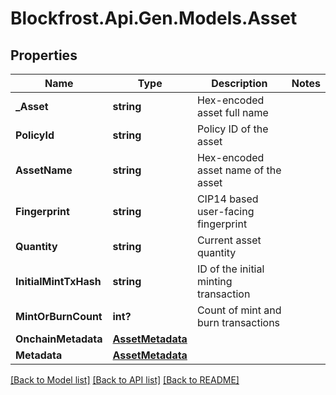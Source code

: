 # Blockfrost.Api.Gen.Models.Asset
## Properties

Name | Type | Description | Notes
------------ | ------------- | ------------- | -------------
**_Asset** | **string** | Hex-encoded asset full name | 
**PolicyId** | **string** | Policy ID of the asset | 
**AssetName** | **string** | Hex-encoded asset name of the asset | 
**Fingerprint** | **string** | CIP14 based user-facing fingerprint | 
**Quantity** | **string** | Current asset quantity | 
**InitialMintTxHash** | **string** | ID of the initial minting transaction | 
**MintOrBurnCount** | **int?** | Count of mint and burn transactions | 
**OnchainMetadata** | [**AssetMetadata**](AssetMetadata.md) |  | 
**Metadata** | [**AssetMetadata**](AssetMetadata.md) |  | 

[[Back to Model list]](../README.md#documentation-for-models) [[Back to API list]](../README.md#documentation-for-api-endpoints) [[Back to README]](../README.md)

